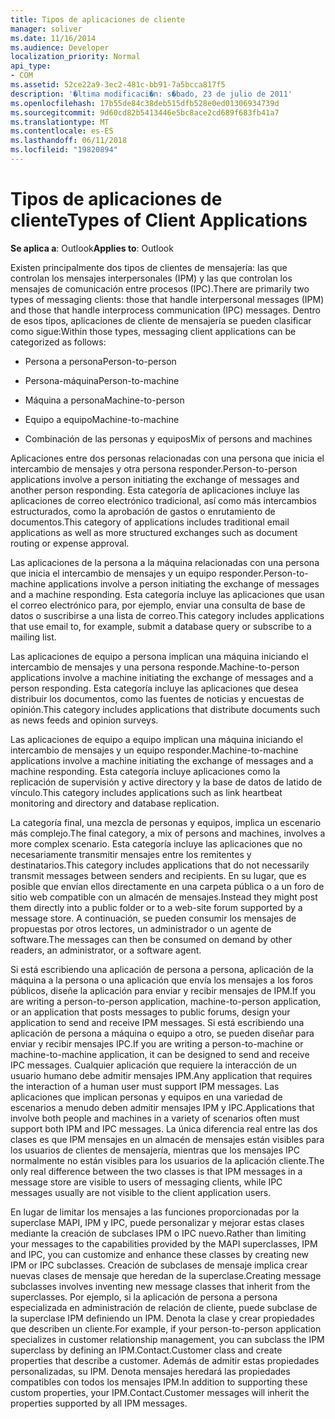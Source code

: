 ```yaml
---
title: Tipos de aplicaciones de cliente
manager: soliver
ms.date: 11/16/2014
ms.audience: Developer
localization_priority: Normal
api_type:
- COM
ms.assetid: 52ce22a9-3ec2-481c-bb91-7a5bcca817f5
description: '�ltima modificaci�n: s�bado, 23 de julio de 2011'
ms.openlocfilehash: 17b55de84c38deb515dfb528e0ed01306934739d
ms.sourcegitcommit: 9d60cd82b5413446e5bc8ace2cd689f683fb41a7
ms.translationtype: MT
ms.contentlocale: es-ES
ms.lasthandoff: 06/11/2018
ms.locfileid: "19820894"
---
```

# <a name="types-of-client-applications"></a><span data-ttu-id="8f1e3-103">Tipos de aplicaciones de cliente</span><span class="sxs-lookup"><span data-stu-id="8f1e3-103">Types of Client Applications</span></span>

  
  
<span data-ttu-id="8f1e3-104">**Se aplica a**: Outlook</span><span class="sxs-lookup"><span data-stu-id="8f1e3-104">**Applies to**: Outlook</span></span> 
  
<span data-ttu-id="8f1e3-105">Existen principalmente dos tipos de clientes de mensajería: las que controlan los mensajes interpersonales (IPM) y las que controlan los mensajes de comunicación entre procesos (IPC).</span><span class="sxs-lookup"><span data-stu-id="8f1e3-105">There are primarily two types of messaging clients: those that handle interpersonal messages (IPM) and those that handle interprocess communication (IPC) messages.</span></span> <span data-ttu-id="8f1e3-106">Dentro de esos tipos, aplicaciones de cliente de mensajería se pueden clasificar como sigue:</span><span class="sxs-lookup"><span data-stu-id="8f1e3-106">Within those types, messaging client applications can be categorized as follows:</span></span>
  
- <span data-ttu-id="8f1e3-107">Persona a persona</span><span class="sxs-lookup"><span data-stu-id="8f1e3-107">Person-to-person</span></span>
    
- <span data-ttu-id="8f1e3-108">Persona-máquina</span><span class="sxs-lookup"><span data-stu-id="8f1e3-108">Person-to-machine</span></span>
    
- <span data-ttu-id="8f1e3-109">Máquina a persona</span><span class="sxs-lookup"><span data-stu-id="8f1e3-109">Machine-to-person</span></span>
    
- <span data-ttu-id="8f1e3-110">Equipo a equipo</span><span class="sxs-lookup"><span data-stu-id="8f1e3-110">Machine-to-machine</span></span>
    
- <span data-ttu-id="8f1e3-111">Combinación de las personas y equipos</span><span class="sxs-lookup"><span data-stu-id="8f1e3-111">Mix of persons and machines</span></span>
    
<span data-ttu-id="8f1e3-112">Aplicaciones entre dos personas relacionadas con una persona que inicia el intercambio de mensajes y otra persona responder.</span><span class="sxs-lookup"><span data-stu-id="8f1e3-112">Person-to-person applications involve a person initiating the exchange of messages and another person responding.</span></span> <span data-ttu-id="8f1e3-113">Esta categoría de aplicaciones incluye las aplicaciones de correo electrónico tradicional, así como más intercambios estructurados, como la aprobación de gastos o enrutamiento de documentos.</span><span class="sxs-lookup"><span data-stu-id="8f1e3-113">This category of applications includes traditional email applications as well as more structured exchanges such as document routing or expense approval.</span></span>
  
<span data-ttu-id="8f1e3-114">Las aplicaciones de la persona a la máquina relacionadas con una persona que inicia el intercambio de mensajes y un equipo responder.</span><span class="sxs-lookup"><span data-stu-id="8f1e3-114">Person-to-machine applications involve a person initiating the exchange of messages and a machine responding.</span></span> <span data-ttu-id="8f1e3-115">Esta categoría incluye las aplicaciones que usan el correo electrónico para, por ejemplo, enviar una consulta de base de datos o suscribirse a una lista de correo.</span><span class="sxs-lookup"><span data-stu-id="8f1e3-115">This category includes applications that use email to, for example, submit a database query or subscribe to a mailing list.</span></span>
  
<span data-ttu-id="8f1e3-116">Las aplicaciones de equipo a persona implican una máquina iniciando el intercambio de mensajes y una persona responde.</span><span class="sxs-lookup"><span data-stu-id="8f1e3-116">Machine-to-person applications involve a machine initiating the exchange of messages and a person responding.</span></span> <span data-ttu-id="8f1e3-117">Esta categoría incluye las aplicaciones que desea distribuir los documentos, como las fuentes de noticias y encuestas de opinión.</span><span class="sxs-lookup"><span data-stu-id="8f1e3-117">This category includes applications that distribute documents such as news feeds and opinion surveys.</span></span>
  
<span data-ttu-id="8f1e3-118">Las aplicaciones de equipo a equipo implican una máquina iniciando el intercambio de mensajes y un equipo responder.</span><span class="sxs-lookup"><span data-stu-id="8f1e3-118">Machine-to-machine applications involve a machine initiating the exchange of messages and a machine responding.</span></span> <span data-ttu-id="8f1e3-119">Esta categoría incluye aplicaciones como la replicación de supervisión y active directory y la base de datos de latido de vínculo.</span><span class="sxs-lookup"><span data-stu-id="8f1e3-119">This category includes applications such as link heartbeat monitoring and directory and database replication.</span></span>
  
<span data-ttu-id="8f1e3-120">La categoría final, una mezcla de personas y equipos, implica un escenario más complejo.</span><span class="sxs-lookup"><span data-stu-id="8f1e3-120">The final category, a mix of persons and machines, involves a more complex scenario.</span></span> <span data-ttu-id="8f1e3-121">Esta categoría incluye las aplicaciones que no necesariamente transmitir mensajes entre los remitentes y destinatarios.</span><span class="sxs-lookup"><span data-stu-id="8f1e3-121">This category includes applications that do not necessarily transmit messages between senders and recipients.</span></span> <span data-ttu-id="8f1e3-122">En su lugar, que es posible que envían ellos directamente en una carpeta pública o a un foro de sitio web compatible con un almacén de mensajes.</span><span class="sxs-lookup"><span data-stu-id="8f1e3-122">Instead they might post them directly into a public folder or to a web-site forum supported by a message store.</span></span> <span data-ttu-id="8f1e3-123">A continuación, se pueden consumir los mensajes de propuestas por otros lectores, un administrador o un agente de software.</span><span class="sxs-lookup"><span data-stu-id="8f1e3-123">The messages can then be consumed on demand by other readers, an administrator, or a software agent.</span></span>
  
<span data-ttu-id="8f1e3-124">Si está escribiendo una aplicación de persona a persona, aplicación de la máquina a la persona o una aplicación que envía los mensajes a los foros públicos, diseñe la aplicación para enviar y recibir mensajes de IPM.</span><span class="sxs-lookup"><span data-stu-id="8f1e3-124">If you are writing a person-to-person application, machine-to-person application, or an application that posts messages to public forums, design your application to send and receive IPM messages.</span></span> <span data-ttu-id="8f1e3-125">Si está escribiendo una aplicación de persona a máquina o equipo a otro, se pueden diseñar para enviar y recibir mensajes IPC.</span><span class="sxs-lookup"><span data-stu-id="8f1e3-125">If you are writing a person-to-machine or machine-to-machine application, it can be designed to send and receive IPC messages.</span></span> <span data-ttu-id="8f1e3-126">Cualquier aplicación que requiere la interacción de un usuario humano debe admitir mensajes IPM.</span><span class="sxs-lookup"><span data-stu-id="8f1e3-126">Any application that requires the interaction of a human user must support IPM messages.</span></span> <span data-ttu-id="8f1e3-127">Las aplicaciones que implican personas y equipos en una variedad de escenarios a menudo deben admitir mensajes IPM y IPC.</span><span class="sxs-lookup"><span data-stu-id="8f1e3-127">Applications that involve both people and machines in a variety of scenarios often must support both IPM and IPC messages.</span></span> <span data-ttu-id="8f1e3-128">La única diferencia real entre las dos clases es que IPM mensajes en un almacén de mensajes están visibles para los usuarios de clientes de mensajería, mientras que los mensajes IPC normalmente no están visibles para los usuarios de la aplicación cliente.</span><span class="sxs-lookup"><span data-stu-id="8f1e3-128">The only real difference between the two classes is that IPM messages in a message store are visible to users of messaging clients, while IPC messages usually are not visible to the client application users.</span></span> 
  
<span data-ttu-id="8f1e3-129">En lugar de limitar los mensajes a las funciones proporcionadas por la superclase MAPI, IPM y IPC, puede personalizar y mejorar estas clases mediante la creación de subclases IPM o IPC nuevo.</span><span class="sxs-lookup"><span data-stu-id="8f1e3-129">Rather than limiting your messages to the capabilities provided by the MAPI superclasses, IPM and IPC, you can customize and enhance these classes by creating new IPM or IPC subclasses.</span></span> <span data-ttu-id="8f1e3-130">Creación de subclases de mensaje implica crear nuevas clases de mensaje que heredan de la superclase.</span><span class="sxs-lookup"><span data-stu-id="8f1e3-130">Creating message subclasses involves inventing new message classes that inherit from the superclasses.</span></span> <span data-ttu-id="8f1e3-131">Por ejemplo, si la aplicación de persona a persona especializada en administración de relación de cliente, puede subclase de la superclase IPM definiendo un IPM. Denota la clase y crear propiedades que describen un cliente.</span><span class="sxs-lookup"><span data-stu-id="8f1e3-131">For example, if your person-to-person application specializes in customer relationship management, you can subclass the IPM superclass by defining an IPM.Contact.Customer class and create properties that describe a customer.</span></span> <span data-ttu-id="8f1e3-132">Además de admitir estas propiedades personalizadas, su IPM. Denota mensajes heredará las propiedades compatibles con todos los mensajes IPM.</span><span class="sxs-lookup"><span data-stu-id="8f1e3-132">In addition to supporting these custom properties, your IPM.Contact.Customer messages will inherit the properties supported by all IPM messages.</span></span>
  

